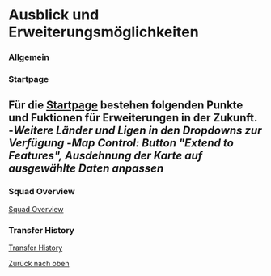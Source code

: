 # Ausblick und Erweiterungsmöglichkeiten
<a id="top"></a>

### Allgemein
<div id="allgemein"></div>

### Startpage
Für die [Startpage](#startpage) bestehen folgenden Punkte und Fuktionen für Erweiterungen in der Zukunft.
  -***Weitere Länder und Ligen in den Dropdowns zur Verfügung***
  -***Map Control: Button "Extend to Features", Ausdehnung der Karte auf ausgewählte Daten anpassen***
  -

### Squad Overview
<div id="squad-overview"></div>

[Squad Overview](#squad-overview)

### Transfer History
<div id="transfer-history"></div>

[Transfer History](#transfer-history)



[Zurück nach oben](#top)